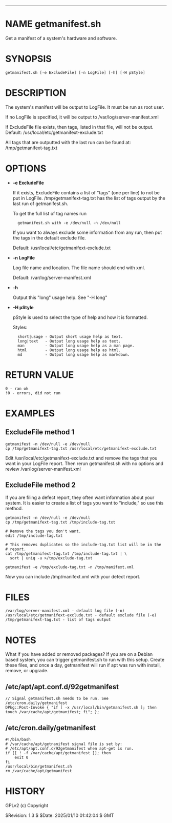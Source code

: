 <div>
    <hr/>
</div>

# NAME getmanifest.sh

Get a manifest of a system's hardware and software.

# SYNOPSIS

    getmanifest.sh [-e ExcludeFile] [-n LogFile] [-h] [-H pStyle]

# DESCRIPTION

The system's manifest will be output to LogFile. It must be run as
root user.

If no LogFile is specified, it will be output to
/var/log/server-manifest.xml

If ExcludeFile file exists, then tags, listed in that file, will not
be output. Default: /usr/local/etc/getmanifext-exclude.txt

All tags that are outputted with the last run can be found at:
/tmp/getmanifext-tag.txt

# OPTIONS

- **-e ExcludeFile**

    If it exists, ExcludeFile contains a list of "tags" (one per line) to
    not be put in LogFile. /tmp/getmanifext-tag.txt has the list of tags
    output by the last run of getmanifest.sh.

    To get the full list of tag names run

        getmanifest.sh with -e /dev/null -n /dev/null

    If you want to always exclude some information from any run, then put
    the tags in the default exclude file.

    Default: /usr/local/etc/getmanifext-exclude.txt

- **-n LogFile**

    Log file name and location. The file name should end with xml.

    Default: /var/log/server-manifest.xml

- **-h**

    Output this "long" usage help. See "-H long"

- **-H pStyle**

    pStyle is used to select the type of help and how it is formatted.

    Styles:

        short|usage - Output short usage help as text.
        long|text   - Output long usage help as text.
        man         - Output long usage help as a man page.
        html        - Output long usage help as html.
        md          - Output long usage help as markdown.

# RETURN VALUE

    0 - ran ok
    !0 - errors, did not run

# EXAMPLES

## ExcludeFile method 1

    getmanifest -n /dev/null -e /dev/null
    cp /tmp/getmanifext-tag.txt /usr/local/etc/getmanifext-exclude.txt

Edit /usr/local/etc/getmanifext-exclude.txt and remove the tags that
you want in your LogFile report. Then rerun getmanifest.sh with no
options and review /var/log/server-manifest.xml

## ExcludeFile method 2

If you are filing a defect report, they often want information about
your system. It is easier to create a list of tags you want to
"include," so use this method.

    getmanifest -n /dev/null -e /dev/null
    cp /tmp/getmanifext-tag.txt /tmp/include-tag.txt

    # Remove the tags you don't want.
    edit /tmp/include-tag.txt
    
    # This removes duplicates so the include-tag.txt list will be in the
    # report.
    cat /tmp/getmanifext-tag.txt /tmp/include-tag.txt | \
      sort | uniq -u >/tmp/exclude-tag.txt
      
    getmanifest -e /tmp/exclude-tag.txt -n /tmp/manifext.xml 

Now you can include /tmp/manifext.xml with your defect report.

# FILES

    /var/log/server-manifest.xml - default log file (-n)
    /usr/local/etc/getmanifext-exclude.txt - default exclude file (-e)
    /tmp/getmanifext-tag.txt - list of tags output

# NOTES

What if you have added or removed packages? If you are on a Debian
based system, you can trigger getmanifest.sh to run with this
setup. Create these files, and once a day, getmanifest will run if apt
was run with install, remove, or upgrade.

## /etc/apt/apt.conf.d/92getmanifest

    // Signal getmanifest.sh needs to be run. See /etc/cron.daily/getmanifest
    DPkg::Post-Invoke { "if [ -x /usr/local/bin/getmanifest.sh ]; then touch /var/cache/apt/getmanifest; fi"; };

## /etc/cron.daily/getmanifest

    #!/bin/bash
    # /var/cache/apt/getnanifest signal file is set by:
    # /etc/apt/apt.conf.d/92getmanifest when apt-get is run.
    if [[ ! -f /var/cache/apt/getmanifest ]]; then
        exit 0
    fi
    /usr/local/bin/getmanifest.sh
    rm /var/cache/apt/getmanifest

# HISTORY

GPLv2 (c) Copyright

$Revision: 1.3 $ $Date: 2025/01/10 01:42:04 $ GMT
